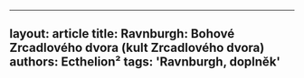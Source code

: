 
---
layout: article
title: Ravnburgh: Bohové Zrcadlového dvora (kult Zrcadlového dvora)
authors: Ecthelion²
tags: 'Ravnburgh, doplněk'
---